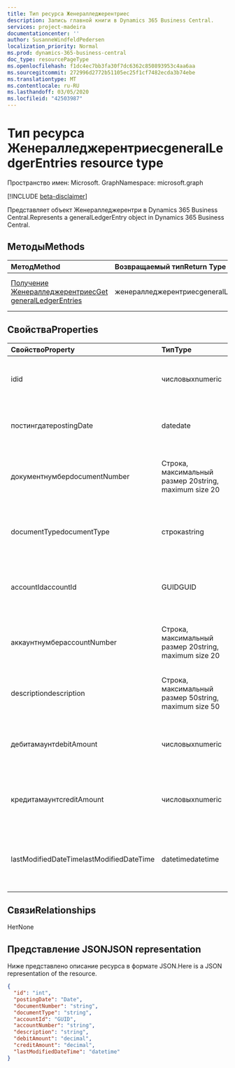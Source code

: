 ```yaml
---
title: Тип ресурса Женералледжерентриес
description: Запись главной книги в Dynamics 365 Business Central.
services: project-madeira
documentationcenter: ''
author: SusanneWindfeldPedersen
localization_priority: Normal
ms.prod: dynamics-365-business-central
doc_type: resourcePageType
ms.openlocfilehash: f1dc4ec7bb3fa30f7dc6362c850893953c4aa6aa
ms.sourcegitcommit: 272996d2772b51105ec25f1cf7482ecda3b74ebe
ms.translationtype: MT
ms.contentlocale: ru-RU
ms.lasthandoff: 03/05/2020
ms.locfileid: "42503987"
---
```

# <a name="generalledgerentries-resource-type"></a><span data-ttu-id="25251-103">Тип ресурса Женералледжерентриес</span><span class="sxs-lookup"><span data-stu-id="25251-103">generalLedgerEntries resource type</span></span>

<span data-ttu-id="25251-104">Пространство имен: Microsoft. Graph</span><span class="sxs-lookup"><span data-stu-id="25251-104">Namespace: microsoft.graph</span></span>

[!INCLUDE [beta-disclaimer](../../includes/beta-disclaimer.md)]

<span data-ttu-id="25251-105">Представляет объект Женералледжерентри в Dynamics 365 Business Central.</span><span class="sxs-lookup"><span data-stu-id="25251-105">Represents a generalLedgerEntry object in Dynamics 365 Business Central.</span></span>

## <a name="methods"></a><span data-ttu-id="25251-106">Методы</span><span class="sxs-lookup"><span data-stu-id="25251-106">Methods</span></span>

| <span data-ttu-id="25251-107">Метод</span><span class="sxs-lookup"><span data-stu-id="25251-107">Method</span></span>       | <span data-ttu-id="25251-108">Возвращаемый тип</span><span class="sxs-lookup"><span data-stu-id="25251-108">Return Type</span></span>  |<span data-ttu-id="25251-109">Описание</span><span class="sxs-lookup"><span data-stu-id="25251-109">Description</span></span>|
|:-------------|:-------------|:----------|
|[<span data-ttu-id="25251-110">Получение Женералледжерентриес</span><span class="sxs-lookup"><span data-stu-id="25251-110">Get generalLedgerEntries</span></span>](../api/dynamics-generalledgerentries-get.md)|<span data-ttu-id="25251-111">женералледжерентриес</span><span class="sxs-lookup"><span data-stu-id="25251-111">generalLedgerEntries</span></span>|<span data-ttu-id="25251-112">Получение объекта финансовой операции.</span><span class="sxs-lookup"><span data-stu-id="25251-112">Get a G/L entry object.</span></span>|

## <a name="properties"></a><span data-ttu-id="25251-113">Свойства</span><span class="sxs-lookup"><span data-stu-id="25251-113">Properties</span></span>
| <span data-ttu-id="25251-114">Свойство</span><span class="sxs-lookup"><span data-stu-id="25251-114">Property</span></span>           | <span data-ttu-id="25251-115">Тип</span><span class="sxs-lookup"><span data-stu-id="25251-115">Type</span></span>                  |<span data-ttu-id="25251-116">Описание</span><span class="sxs-lookup"><span data-stu-id="25251-116">Description</span></span>                                  |
|:-------------------|:----------------------|:--------------------------------------------|
|<span data-ttu-id="25251-117">id</span><span class="sxs-lookup"><span data-stu-id="25251-117">id</span></span>                  |<span data-ttu-id="25251-118">числовых</span><span class="sxs-lookup"><span data-stu-id="25251-118">numeric</span></span>                |<span data-ttu-id="25251-119">Уникальный идентификатор финансовой операции.</span><span class="sxs-lookup"><span data-stu-id="25251-119">The unique ID of the G/L Entry.</span></span>              |
|<span data-ttu-id="25251-120">постингдате</span><span class="sxs-lookup"><span data-stu-id="25251-120">postingDate</span></span>         |<span data-ttu-id="25251-121">date</span><span class="sxs-lookup"><span data-stu-id="25251-121">date</span></span>                   |<span data-ttu-id="25251-122">Указывает дату учета финансовой операции.</span><span class="sxs-lookup"><span data-stu-id="25251-122">Specifies the posting date of the G/L Entry.</span></span> |
|<span data-ttu-id="25251-123">документнумбер</span><span class="sxs-lookup"><span data-stu-id="25251-123">documentNumber</span></span>      |<span data-ttu-id="25251-124">Строка, максимальный размер 20</span><span class="sxs-lookup"><span data-stu-id="25251-124">string, maximum size 20</span></span>|<span data-ttu-id="25251-125">Указывает номер документа в финансовой операции.</span><span class="sxs-lookup"><span data-stu-id="25251-125">Specifies the document number of the G/L Entry.</span></span>|
|<span data-ttu-id="25251-126">documentType</span><span class="sxs-lookup"><span data-stu-id="25251-126">documentType</span></span>        |<span data-ttu-id="25251-127">строка</span><span class="sxs-lookup"><span data-stu-id="25251-127">string</span></span>                 |<span data-ttu-id="25251-128">Указывает тип документа для финансовой операции.</span><span class="sxs-lookup"><span data-stu-id="25251-128">Specifies the document type of the G/L Entry.</span></span>|
|<span data-ttu-id="25251-129">accountId</span><span class="sxs-lookup"><span data-stu-id="25251-129">accountId</span></span>           |<span data-ttu-id="25251-130">GUID</span><span class="sxs-lookup"><span data-stu-id="25251-130">GUID</span></span>                   |<span data-ttu-id="25251-131">Определяет accountId финансовой операции.</span><span class="sxs-lookup"><span data-stu-id="25251-131">Specifies the accountId of the G/L Entry.</span></span>    |
|<span data-ttu-id="25251-132">аккаунтнумбер</span><span class="sxs-lookup"><span data-stu-id="25251-132">accountNumber</span></span>       |<span data-ttu-id="25251-133">Строка, максимальный размер 20</span><span class="sxs-lookup"><span data-stu-id="25251-133">string, maximum size 20</span></span>|<span data-ttu-id="25251-134">Указывает Аккаунтнумбер финансовой операции.</span><span class="sxs-lookup"><span data-stu-id="25251-134">Specifies the accountNumber of the G/L Entry.</span></span>|
|<span data-ttu-id="25251-135">description</span><span class="sxs-lookup"><span data-stu-id="25251-135">description</span></span>         |<span data-ttu-id="25251-136">Строка, максимальный размер 50</span><span class="sxs-lookup"><span data-stu-id="25251-136">string, maximum size 50</span></span>|<span data-ttu-id="25251-137">Задает описание финансовой операции.</span><span class="sxs-lookup"><span data-stu-id="25251-137">Specifies the description of the G/L Entry.</span></span>  |
|<span data-ttu-id="25251-138">дебитамаунт</span><span class="sxs-lookup"><span data-stu-id="25251-138">debitAmount</span></span>         |<span data-ttu-id="25251-139">числовых</span><span class="sxs-lookup"><span data-stu-id="25251-139">numeric</span></span>                |<span data-ttu-id="25251-140">Указывает Дебитамаунт финансовой операции.</span><span class="sxs-lookup"><span data-stu-id="25251-140">Specifies the debitAmount of the G/L Entry.</span></span>  |
|<span data-ttu-id="25251-141">кредитамаунт</span><span class="sxs-lookup"><span data-stu-id="25251-141">creditAmount</span></span>        |<span data-ttu-id="25251-142">числовых</span><span class="sxs-lookup"><span data-stu-id="25251-142">numeric</span></span>                |<span data-ttu-id="25251-143">Указывает Кредитамаунт финансовой операции.</span><span class="sxs-lookup"><span data-stu-id="25251-143">Specifies the creditAmount of the G/L Entry.</span></span> |
|<span data-ttu-id="25251-144">lastModifiedDateTime</span><span class="sxs-lookup"><span data-stu-id="25251-144">lastModifiedDateTime</span></span>|<span data-ttu-id="25251-145">datetime</span><span class="sxs-lookup"><span data-stu-id="25251-145">datetime</span></span>               |<span data-ttu-id="25251-146">Дата и время последнего изменения финансовой операции.</span><span class="sxs-lookup"><span data-stu-id="25251-146">The last datetime the G/L Entry was modified.</span></span>|


## <a name="relationships"></a><span data-ttu-id="25251-147">Связи</span><span class="sxs-lookup"><span data-stu-id="25251-147">Relationships</span></span>
<span data-ttu-id="25251-148">Нет</span><span class="sxs-lookup"><span data-stu-id="25251-148">None</span></span>

## <a name="json-representation"></a><span data-ttu-id="25251-149">Представление JSON</span><span class="sxs-lookup"><span data-stu-id="25251-149">JSON representation</span></span>

<span data-ttu-id="25251-150">Ниже представлено описание ресурса в формате JSON.</span><span class="sxs-lookup"><span data-stu-id="25251-150">Here is a JSON representation of the resource.</span></span>


```json
{
  "id": "int",
  "postingDate": "Date",
  "documentNumber": "string",
  "documentType": "string",
  "accountId": "GUID",
  "accountNumber": "string",
  "description": "string",
  "debitAmount": "decimal",
  "creditAmount": "decimal",
  "lastModifiedDateTime": "datetime"
}

```

